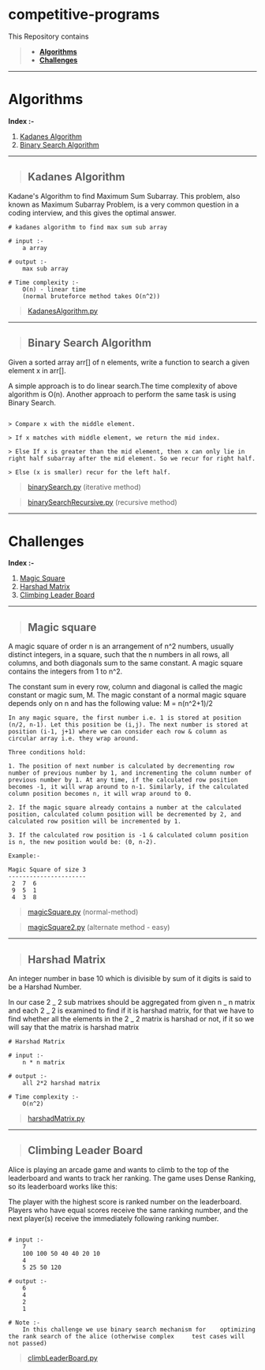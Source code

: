 # **competitive-programs**

This Repository contains

> - [**Algorithms**](https://github.com/ThayalanGR/competitive-programs#algorithms)
> - [**Challenges**](https://github.com/ThayalanGR/competitive-programs#challenges)

---

# Algorithms

**Index :-**

1. [Kadanes Algorithm](https://github.com/ThayalanGR/competitive-programs#kadanes-algorithm)
2. [Binary Search Algorithm](https://github.com/ThayalanGR/competitive-programs#binary-search-algorithm)

---

> ## Kadanes Algorithm

Kadane's Algorithm to find Maximum Sum Subarray.
This problem, also known as Maximum Subarray Problem, is a very common question in a coding interview, and this gives the optimal answer.

```language
# kadanes algorithm to find max sum sub array

# input :-
    a array

# output :-
    max sub array

# Time complexity :-
    O(n) - linear time
    (normal bruteforce method takes O(n^2))

```

> [KadanesAlgorithm.py](https://github.com/ThayalanGR/competitive-programs/blob/master/algorithms/kadanesAlgorithm.py)

---
> ## Binary Search Algorithm
Given a sorted array arr[] of n elements, write a function to search a given element x in arr[].

A simple approach is to do linear search.The time complexity of above algorithm is O(n). Another approach to perform the same task is using Binary Search.

```language

> Compare x with the middle element.

> If x matches with middle element, we return the mid index.

> Else If x is greater than the mid element, then x can only lie in right half subarray after the mid element. So we recur for right half.

> Else (x is smaller) recur for the left half.

```

> [binarySearch.py](https://github.com/ThayalanGR/competitive-programs/blob/master/algorithms/binarySearch.py) (iterative method)

> [binarySearchRecursive.py](https://github.com/ThayalanGR/competitive-programs/blob/master/algorithms/binarySearchRecursive.py) (recursive method)



----------

# Challenges

**Index :-**

1. [Magic Square](https://github.com/ThayalanGR/competitive-programs#magic-square)
2. [Harshad Matrix](https://github.com/ThayalanGR/competitive-programs#harshad-matrix)
3. [Climbing Leader Board](https://github.com/ThayalanGR/competitive-programs#climbing-leader-board)

---

> ## Magic square

A magic square of order n is an arrangement of n^2 numbers, usually distinct integers, in a square, such that the n numbers in all rows, all columns, and both diagonals sum to the same constant. A magic square contains the integers from 1 to n^2.

The constant sum in every row, column and diagonal is called the magic constant or magic sum, M. The magic constant of a normal magic square depends only on n and has the following value:
M = n(n^2+1)/2

```language
In any magic square, the first number i.e. 1 is stored at position (n/2, n-1). Let this position be (i,j). The next number is stored at position (i-1, j+1) where we can consider each row & column as circular array i.e. they wrap around.

Three conditions hold:

1. The position of next number is calculated by decrementing row number of previous number by 1, and incrementing the column number of previous number by 1. At any time, if the calculated row position becomes -1, it will wrap around to n-1. Similarly, if the calculated column position becomes n, it will wrap around to 0.

2. If the magic square already contains a number at the calculated position, calculated column position will be decremented by 2, and calculated row position will be incremented by 1.

3. If the calculated row position is -1 & calculated column position is n, the new position would be: (0, n-2).

Example:-

Magic Square of size 3
----------------------
 2  7  6
 9  5  1
 4  3  8

```

> [magicSquare.py](https://github.com/ThayalanGR/competitive-programs/blob/master/challenges/magicSquare.py) (normal-method)

> [magicSquare2.py](https://github.com/ThayalanGR/competitive-programs/blob/master/challenges/magicSquare2.py) (alternate method - easy)

---

> ## Harshad Matrix

An integer number in base 10 which is divisible by sum of it digits is said to be a Harshad Number.

In our case 2 _ 2 sub matrixes should be aggregated from given n _ n matrix and each 2 _ 2 is examined to find if it is harshad matrix, for that we have to find whether all the elements in the 2 _ 2 matrix is harshad or not, if it so we will say that the matrix is harshad matrix

```language
# Harshad Matrix

# input :-
    n * n matrix

# output :-
    all 2*2 harshad matrix

# Time complexity :-
    O(n^2)
```

> [harshadMatrix.py](https://github.com/ThayalanGR/competitive-programs/blob/master/challenges/harshadMatrix.py)

---

> ## Climbing Leader Board

Alice is playing an arcade game and wants to climb to the top of the leaderboard and wants to track her ranking. The game uses Dense Ranking, so its leaderboard works like this:

The player with the highest score is ranked number on the leaderboard.
Players who have equal scores receive the same ranking number, and the next player(s) receive the immediately following ranking number.

```language

# input :-
    7
    100 100 50 40 40 20 10
    4
    5 25 50 120

# output :-
    6
    4
    2
    1

# Note :-
    In this challenge we use binary search mechanism for    optimizing the rank search of the alice (otherwise complex     test cases will not passed)
```

> [climbLeaderBoard.py](https://github.com/ThayalanGR/competitive-programs/blob/master/challenges/climbLeaderBoard.py)
